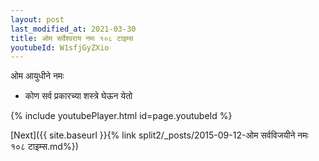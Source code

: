 ```yaml
---
layout: post
last_modified_at: 2021-03-30
title: ओम सर्वेश्वराय नमः १०८ टाइम्स
youtubeId: W1sfjGyZXio
---
```

 
 
 ओम आयुधीने नमः  
 
 -  कोण सर्व प्रकारच्या शस्त्रे घेऊन येतो 
 
  
 
  
 
 
 
 
 
 


{% include youtubePlayer.html id=page.youtubeId %}
 
[Next]({{ site.baseurl }}{% link  split2/_posts/2015-09-12-ओम सर्वविजयीने नमः १०८ टाइम्स.md%})
 
